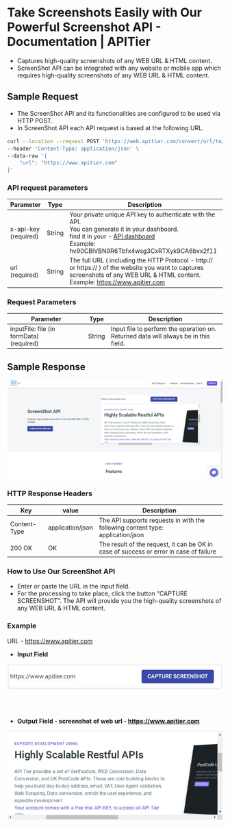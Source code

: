 # Take Screenshots Easily with Our Powerful Screenshot API - Documentation | APITier

* Captures high-quality screenshots of any WEB URL & HTML content.
* ScreenShot API can be integrated with any website or mobile app which requires high-quality screenshots of any WEB URL & HTML content.

## Sample Request
* The ScreenShot API and its functionalities are configured to be used via HTTP POST.
* In ScreenShot API each API request is based at the following URL.  


```bash title="Example Curl Request" 
curl --location --request POST 'https://web.apitier.com/convert/url/to/png?x-api-key=2yYqylz5Ue3ixHxCEP30417NwVh5AMhEa8GRuipB' \
--header 'Content-Type: application/json' \
--data-raw '{
    "url": "https://www.apitier.com"
}'
```


### API request parameters

| Parameter                      | Type                 |    Description                      |
| --------------------           | -------------------- | --------------------------------   |
| x-api-key (required)           | String               |Your private unique API key to authenticate with the API.<br />You can generate it in your dashboard.<br />find it in your - [API dashboard](https://www.apitier.com/api/conversion/web-conversion)<br />Example: hv90CBlVBN9R6Tbfx4wsg3CxRTXyk9CA6bvx2f11 |
|url (required)                  | String               |The full URL ( including the HTTP Protocol - http:// or https:// ) of the website you want to captures screenshots of any WEB URL & HTML content. <br />Example: https://www.apitier.com     |


### Request Parameters

| Parameter                      | Type                 |    Description                            |
| --------------------           | -------------------- | ---------------------------------------   |
| inputFile: file (in formData) <br />(required) | String      |Input file to perform the operation on. <br />Returned data will always be in this field.   |

## Sample Response

<img src="img/screenshot.jpg" />


### HTTP Response Headers

| Key                   | value                |    Description                            |
| --------------------  | -------------------- | ---------------------------------------   |
| Content-Type          | application/json     | The API supports requests in with the following content type: <br /> application/json        |
| 200 OK                | OK                   | The result of the request, it can be OK in case of success or error in case of failure|


### How to Use Our ScreenShot API
 * Enter or paste the URL in the input field.
 * For the processing to take place, click the button “CAPTURE SCREENSHOT”. The API will provide you the high-quality screenshots of any WEB URL & HTML content.


### Example
URL - https://www.apitier.com

* **Input Field**

<img src="img/screenshot-input field.jpg" />

<br /><br />

* **Output Field - screenshot of web url - https://www.apitier.com**

<img src="img/screenshot-output field.jpg" />



